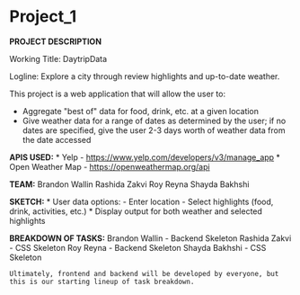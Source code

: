 # Project_1

**PROJECT DESCRIPTION**

Working Title: 
    DaytripData

Logline:
    Explore a city through review highlights and up-to-date weather.

This project is a web application that will allow the user to:

* Aggregate "best of" data for food, drink, etc. at a given location
* Give weather data for a range of dates as determined by the user; if no dates are specified, give the user 2-3 days worth of weather data from the date accessed

**APIS USED:**
    * Yelp - https://www.yelp.com/developers/v3/manage_app
    * Open Weather Map - https://openweathermap.org/api

**TEAM:**
    Brandon Wallin
    Rashida Zakvi
    Roy Reyna
    Shayda Bakhshi

**SKETCH:**
    * User data options:
        - Enter location
        - Select highlights (food, drink, activities, etc.)
    * Display output for both weather and selected highlights

**BREAKDOWN OF TASKS:**
    Brandon Wallin - Backend Skeleton
    Rashida Zakvi - CSS Skeleton
    Roy Reyna - Backend Skeleton
    Shayda Bakhshi - CSS Skeleton

    Ultimately, frontend and backend will be developed by everyone, but this is our starting lineup of task breakdown.